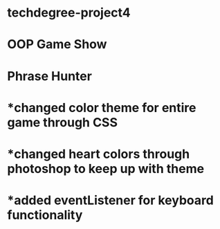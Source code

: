 # techdegree-project4
# OOP Game Show
# Phrase Hunter
# *changed color theme for entire game through CSS
# *changed heart colors through photoshop to keep up with theme
# *added eventListener for keyboard functionality